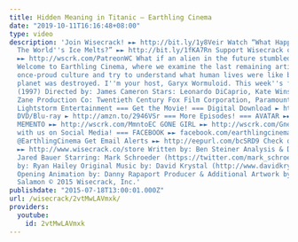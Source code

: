 ```yaml
---
title: Hidden Meaning in Titanic – Earthling Cinema
date: "2019-10-11T16:16:48+08:00"
type: video
description: 'Join Wisecrack! ►► http://bit.ly/1y8Veir Watch “What Happens If All
  The World''s Ice Melts?” ►► http://bit.ly/1fKA7Rn Support Wisecrack on Patreon!
  ►► http://wscrk.com/PatreonWC What if an alien in the future stumbled upon Titanic?
  Welcome to Earthling Cinema, where we examine the last remaining artifacts of a
  once-proud culture and try to understand what human lives were like before their
  planet was destroyed. I''m your host, Garyx Wormuloid. This week''s film: Titanic
  (1997) Directed by: James Cameron Stars: Leonardo DiCaprio, Kate Winslet, Billy
  Zane Production Co: Twentieth Century Fox Film Corporation, Paramount Pictures,
  Lightstorm Entertainment === Get the Movie! === Digital Download ► http://amzn.to/298sRyh
  DVD/Blu-ray ► http://amzn.to/2946VSr === More Episodes! === AVATAR ►► http://wscrk.com/AvatrEC
  MEMENTO ►► http://wscrk.com/MmntoEC GONE GIRL ►► http://wscrk.com/GneGrlEC === Connect
  with us on Social Media! === FACEBOOK ►► facebook.com/earthlingcinema TWITTER ►►
  @EarthlingCinema Get Email Alerts ►► http://eepurl.com/bcSRD9 Check out our Merch!
  ►► http://www.wisecrack.co/store Written by: Ben Steiner Analysis & Directed by:
  Jared Bauer Starring: Mark Schroeder (https://twitter.com/mark_schroeder) Edited
  by: Ryan Hailey Original Music by: David Krystal (http://www.davidkrystalmusic.com)
  Opening Animation by: Danny Rapaport Producer & Additional Artwork by: Jacob S.
  Salamon © 2015 Wisecrack, Inc.'
publishdate: "2015-07-18T13:00:01.000Z"
url: /wisecrack/2vtMwLAVmxk/
providers:
  youtube:
    id: 2vtMwLAVmxk
---
```

